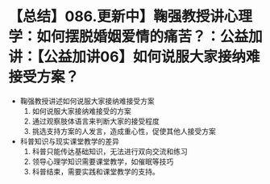 # 【总结】086.更新中】鞠强教授讲心理学：如何摆脱婚姻爱情的痛苦？：公益加讲：【公益加讲06】如何说服大家接纳难接受方案？

-   鞠强教授讲述如何说服大家接纳难接受方案
    1.  如何说服大家接纳难接受的方案
    2.  通过观察肢体语言来判断大家的接受程度
    3.  挑选支持方案的人发言，造成重心性，促使其他人接受方案
-   科普知识与现实课堂教学的差异
    1.  科普只能传达基础知识，无法进行双向交流和练习
    2.  领导心理学知识需要课堂教学，如催眠等技巧
    3.  科普结束，需要实践和课堂教学的支持。